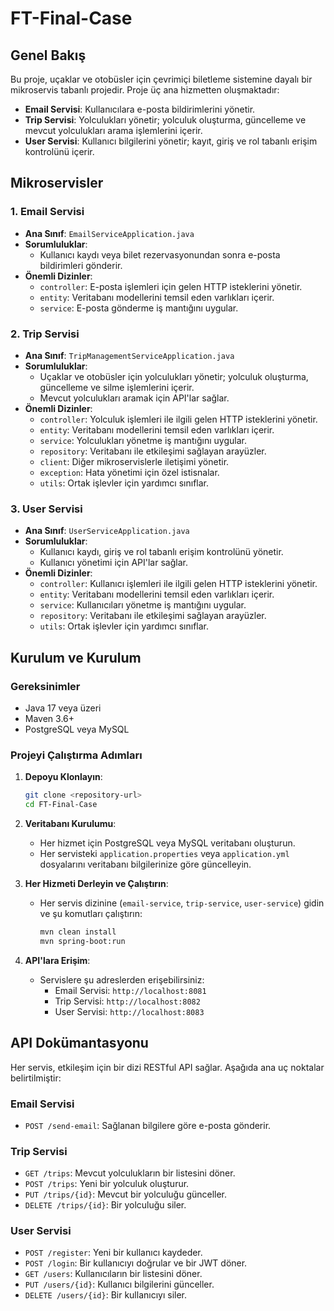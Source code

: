 
# FT-Final-Case

## Genel Bakış
Bu proje, uçaklar ve otobüsler için çevrimiçi biletleme sistemine dayalı bir mikroservis tabanlı projedir. Proje üç ana hizmetten oluşmaktadır:

- **Email Servisi**: Kullanıcılara e-posta bildirimlerini yönetir.
- **Trip Servisi**: Yolculukları yönetir; yolculuk oluşturma, güncelleme ve mevcut yolculukları arama işlemlerini içerir.
- **User Servisi**: Kullanıcı bilgilerini yönetir; kayıt, giriş ve rol tabanlı erişim kontrolünü içerir.

## Mikroservisler

### 1. Email Servisi
- **Ana Sınıf**: `EmailServiceApplication.java`
- **Sorumluluklar**:
  - Kullanıcı kaydı veya bilet rezervasyonundan sonra e-posta bildirimleri gönderir.
- **Önemli Dizinler**:
  - `controller`: E-posta işlemleri için gelen HTTP isteklerini yönetir.
  - `entity`: Veritabanı modellerini temsil eden varlıkları içerir.
  - `service`: E-posta gönderme iş mantığını uygular.

### 2. Trip Servisi
- **Ana Sınıf**: `TripManagementServiceApplication.java`
- **Sorumluluklar**:
  - Uçaklar ve otobüsler için yolculukları yönetir; yolculuk oluşturma, güncelleme ve silme işlemlerini içerir.
  - Mevcut yolculukları aramak için API'lar sağlar.
- **Önemli Dizinler**:
  - `controller`: Yolculuk işlemleri ile ilgili gelen HTTP isteklerini yönetir.
  - `entity`: Veritabanı modellerini temsil eden varlıkları içerir.
  - `service`: Yolculukları yönetme iş mantığını uygular.
  - `repository`: Veritabanı ile etkileşimi sağlayan arayüzler.
  - `client`: Diğer mikroservislerle iletişimi yönetir.
  - `exception`: Hata yönetimi için özel istisnalar.
  - `utils`: Ortak işlevler için yardımcı sınıflar.

### 3. User Servisi
- **Ana Sınıf**: `UserServiceApplication.java`
- **Sorumluluklar**:
  - Kullanıcı kaydı, giriş ve rol tabanlı erişim kontrolünü yönetir.
  - Kullanıcı yönetimi için API'lar sağlar.
- **Önemli Dizinler**:
  - `controller`: Kullanıcı işlemleri ile ilgili gelen HTTP isteklerini yönetir.
  - `entity`: Veritabanı modellerini temsil eden varlıkları içerir.
  - `service`: Kullanıcıları yönetme iş mantığını uygular.
  - `repository`: Veritabanı ile etkileşimi sağlayan arayüzler.
  - `utils`: Ortak işlevler için yardımcı sınıflar.

## Kurulum ve Kurulum

### Gereksinimler
- Java 17 veya üzeri
- Maven 3.6+
- PostgreSQL veya MySQL

### Projeyi Çalıştırma Adımları
1. **Depoyu Klonlayın**:
    ```bash
    git clone <repository-url>
    cd FT-Final-Case
    ```

2. **Veritabanı Kurulumu**:
    - Her hizmet için PostgreSQL veya MySQL veritabanı oluşturun.
    - Her servisteki `application.properties` veya `application.yml` dosyalarını veritabanı bilgilerinize göre güncelleyin.

3. **Her Hizmeti Derleyin ve Çalıştırın**:
    - Her servis dizinine (`email-service`, `trip-service`, `user-service`) gidin ve şu komutları çalıştırın:
      ```bash
      mvn clean install
      mvn spring-boot:run
      ```

4. **API'lara Erişim**:
    - Servislere şu adreslerden erişebilirsiniz:
      - Email Servisi: `http://localhost:8081`
      - Trip Servisi: `http://localhost:8082`
      - User Servisi: `http://localhost:8083`

## API Dokümantasyonu
Her servis, etkileşim için bir dizi RESTful API sağlar. Aşağıda ana uç noktalar belirtilmiştir:

### Email Servisi
- `POST /send-email`: Sağlanan bilgilere göre e-posta gönderir.

### Trip Servisi
- `GET /trips`: Mevcut yolculukların bir listesini döner.
- `POST /trips`: Yeni bir yolculuk oluşturur.
- `PUT /trips/{id}`: Mevcut bir yolculuğu günceller.
- `DELETE /trips/{id}`: Bir yolculuğu siler.

### User Servisi
- `POST /register`: Yeni bir kullanıcı kaydeder.
- `POST /login`: Bir kullanıcıyı doğrular ve bir JWT döner.
- `GET /users`: Kullanıcıların bir listesini döner.
- `PUT /users/{id}`: Kullanıcı bilgilerini günceller.
- `DELETE /users/{id}`: Bir kullanıcıyı siler.

